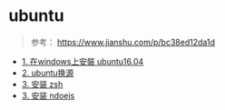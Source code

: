 # ubuntu

> 参考： https://www.jianshu.com/p/bc38ed12da1d

* [1. 在windows上安裝 ubuntu16.04](./install-ubuntu-system.md)
* [2. ubuntu换源 ](./change-ubuntu-sources.md)
* [3. 安装 zsh](./install-zsh.md)
* [3. 安装 ndoejs](./install-nodejs.md)



